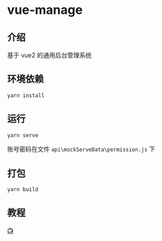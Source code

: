 # vue-manage

## 介绍

基于 vue2 的通用后台管理系统

## 环境依赖

```bash
yarn install
```

## 运行

```bash
yarn serve
```

账号密码在文件 `api\mockServeData\permission.js` 下

## 打包

```bash
yarn build
```

## 教程

[📺](https://www.bilibili.com/video/BV1QU4y1E7qo/?spm_id_from=333.1007.top_right_bar_window_custom_collection.content.click&vd_source=4a55e10f649fa34686122c7c44b2c9ea)
